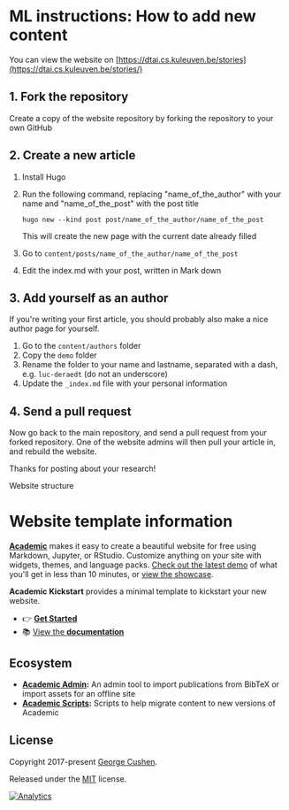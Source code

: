 # ML instructions: How to add new content

You can view the website on [https://dtai.cs.kuleuven.be/stories](https://dtai.cs.kuleuven.be/stories/)

## 1. Fork the repository
Create a copy of the website repository by forking the repository to your own GitHub

## 2. Create a new article
1. Install Hugo
2. Run the following command, replacing "name_of_the_author" with your name and "name_of_the_post" with the post title

   `hugo new --kind post post/name_of_the_author/name_of_the_post`
   
   This will create the new page with the current date already filled
3. Go to `content/posts/name_of_the_author/name_of_the_post`
4. Edit the index.md with your post, written in Mark down

## 3. Add yourself as an author
If you're writing your first article, you should probably also make a nice author page for yourself.

1. Go to the `content/authors` folder
2. Copy the `demo` folder
3. Rename the folder to your name and lastname, separated with a dash, e.g. `luc-deraedt` (do not an underscore)
4. Update the `_index.md` file with your personal information

## 4. Send a pull request
Now go back to the main repository, and send a pull request from your forked repository.
One of the website admins will then pull your article in, and rebuild the website.

Thanks for posting about your research!

Website structure



# Website template information

[**Academic**](https://github.com/gcushen/hugo-academic) makes it easy to create a beautiful website for free using Markdown, Jupyter, or RStudio. Customize anything on your site with widgets, themes, and language packs. [Check out the latest demo](https://academic-demo.netlify.com/) of what you'll get in less than 10 minutes, or [view the showcase](https://sourcethemes.com/academic/#expo).

**Academic Kickstart** provides a minimal template to kickstart your new website.

- 👉 [**Get Started**](#install)
- 📚 [View the **documentation**](https://sourcethemes.com/academic/docs/)

## Ecosystem

* **[Academic Admin](https://github.com/sourcethemes/academic-admin):** An admin tool to import publications from BibTeX or import assets for an offline site
* **[Academic Scripts](https://github.com/sourcethemes/academic-scripts):** Scripts to help migrate content to new versions of Academic

## License

Copyright 2017-present [George Cushen](https://georgecushen.com).

Released under the [MIT](https://github.com/sourcethemes/academic-kickstart/blob/master/LICENSE.md) license.

[![Analytics](https://ga-beacon.appspot.com/UA-78646709-2/academic-kickstart/readme?pixel)](https://github.com/igrigorik/ga-beacon)
